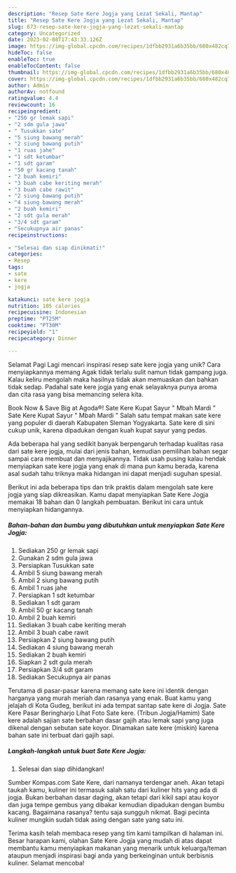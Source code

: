 ```yaml
---
description: "Resep Sate Kere Jogja yang Lezat Sekali, Mantap"
title: "Resep Sate Kere Jogja yang Lezat Sekali, Mantap"
slug: 673-resep-sate-kere-jogja-yang-lezat-sekali-mantap
category: Uncategorized
date: 2023-02-08T17:43:33.126Z
image: https://img-global.cpcdn.com/recipes/1dfbb2931a6b35bb/680x482cq70/sate-kere-jogja-foto-resep-utama.jpg
hideToc: false
enableToc: true
enableTocContent: false
thumbnail: https://img-global.cpcdn.com/recipes/1dfbb2931a6b35bb/680x482cq70/sate-kere-jogja-foto-resep-utama.jpg
cover: https://img-global.cpcdn.com/recipes/1dfbb2931a6b35bb/680x482cq70/sate-kere-jogja-foto-resep-utama.jpg
author: Admin
authorAv: notfound
ratingvalue: 4.4
reviewcount: 16
recipeingredient:
- "250 gr lemak sapi"
- "2 sdm gula jawa"
- " Tusukkan sate"
- "5 siung bawang merah"
- "2 siung bawang putih"
- "1 ruas jahe"
- "1 sdt ketumbar"
- "1 sdt garam"
- "50 gr kacang tanah"
- "2 buah kemiri"
- "3 buah cabe keriting merah"
- "3 buah cabe rawit"
- "2 siung bawang putih"
- "4 siung bawang merah"
- "2 buah kemiri"
- "2 sdt gula merah"
- "3/4 sdt garam"
- "Secukupnya air panas"
recipeinstructions:

- "Selesai dan siap dinikmati!"
categories:
- Resep
tags:
- sate
- kere
- jogja

katakunci: sate kere jogja 
nutrition: 105 calories
recipecuisine: Indonesian
preptime: "PT25M"
cooktime: "PT30M"
recipeyield: "1"
recipecategory: Dinner

---
```



Selamat Pagi Lagi mencari inspirasi resep sate kere jogja yang unik? Cara menyiapkannya memang Agak tidak terlalu sulit namun tidak gampang juga. Kalau keliru mengolah maka hasilnya tidak akan memuaskan dan bahkan tidak sedap. Padahal sate kere jogja yang enak selayaknya punya aroma dan cita rasa yang bisa memancing selera kita.


Book Now &amp; Save Big at Agoda®! Sate Kere Kupat Sayur &#34; Mbah Mardi &#34; Sate Kere Kupat Sayur &#34; Mbah Mardi &#34; Salah satu tempat makan sate kere yang populer di daerah Kabupaten Sleman Yogyakarta. Sate kere di sini cukup unik, karena dipadukan dengan kuah kupat sayur yang pedas.

Ada beberapa hal yang sedikit banyak berpengaruh terhadap kualitas rasa dari sate kere jogja, mulai dari jenis bahan, kemudian pemilihan bahan segar sampai cara membuat dan menyajikannya. Tidak usah pusing kalau hendak menyiapkan sate kere jogja yang enak di mana pun kamu berada, karena asal sudah tahu triknya maka hidangan ini dapat menjadi suguhan spesial.


Berikut ini ada beberapa tips dan trik praktis dalam mengolah sate kere jogja yang siap dikreasikan. Kamu dapat menyiapkan Sate Kere Jogja memakai 18 bahan dan 0 langkah pembuatan. Berikut ini cara untuk menyiapkan hidangannya.

<!--inarticleads1-->

##### Bahan-bahan dan bumbu yang dibutuhkan untuk menyiapkan Sate Kere Jogja:

1. Sediakan 250 gr lemak sapi
1. Gunakan 2 sdm gula jawa
1. Persiapkan  Tusukkan sate
1. Ambil 5 siung bawang merah
1. Ambil 2 siung bawang putih
1. Ambil 1 ruas jahe
1. Persiapkan 1 sdt ketumbar
1. Sediakan 1 sdt garam
1. Ambil 50 gr kacang tanah
1. Ambil 2 buah kemiri
1. Sediakan 3 buah cabe keriting merah
1. Ambil 3 buah cabe rawit
1. Persiapkan 2 siung bawang putih
1. Sediakan 4 siung bawang merah
1. Sediakan 2 buah kemiri
1. Siapkan 2 sdt gula merah
1. Persiapkan 3/4 sdt garam
1. Sediakan Secukupnya air panas


Terutama di pasar-pasar karena memang sate kere ini identik dengan harganya yang murah meriah dan rasanya yang enak. Buat kamu yang jelajah di Kota Gudeg, berikut ini ada tempat santap sate kere di Jogja. Sate Kere Pasar Beringharjo Lihat Foto Sate kere. (Tribun Jogja/Hamim) Sate kere adalah sajian sate berbahan dasar gajih atau lemak sapi yang juga dikenal dengan sebutan sate koyor. Dinamakan sate kere (miskin) karena bahan sate ini terbuat dari gajih sapi. 

<!--inarticleads2-->

##### Langkah-langkah untuk buat Sate Kere Jogja:


1. Selesai dan siap dihidangkan!

Sumber Kompas.com Sate Kere, dari namanya terdengar aneh. Akan tetapi taukah kamu, kuliner ini termasuk salah satu dari kuliner hits yang ada di jogja. Bukan berbahan dasar daging, akan tetapi dari kikil sapi atau koyor dan juga tempe gembus yang dibakar kemudian dipadukan dengan bumbu kacang. Bagaimana rasanya? tentu saja sungguh nikmat. Bagi pecinta kuliner mungkin sudah tidak asing dengan sate yang satu ini. 

Terima kasih telah membaca resep yang tim kami tampilkan di halaman ini. Besar harapan kami, olahan Sate Kere Jogja yang mudah di atas dapat membantu kamu menyiapkan makanan yang menarik untuk keluarga/teman ataupun menjadi inspirasi bagi anda yang berkeinginan untuk berbisnis kuliner. Selamat mencoba!
